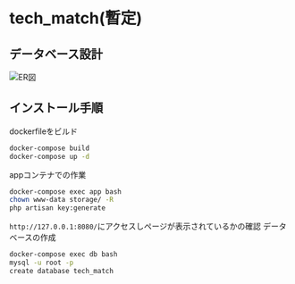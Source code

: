 # tech_match(暫定)

## データベース設計

![ER図](https://github.com/schnell3526/tech_match/blob/figure/%20db.png?raw=true)

## インストール手順

dockerfileをビルド

```bash
docker-compose build
docker-compose up -d
```

appコンテナでの作業

```bash
docker-compose exec app bash
chown www-data storage/ -R
php artisan key:generate
```

`http://127.0.0.1:8080/`にアクセスしページが表示されているかの確認
データベースの作成

```bash
docker-compose exec db bash
mysql -u root -p
create database tech_match
```
